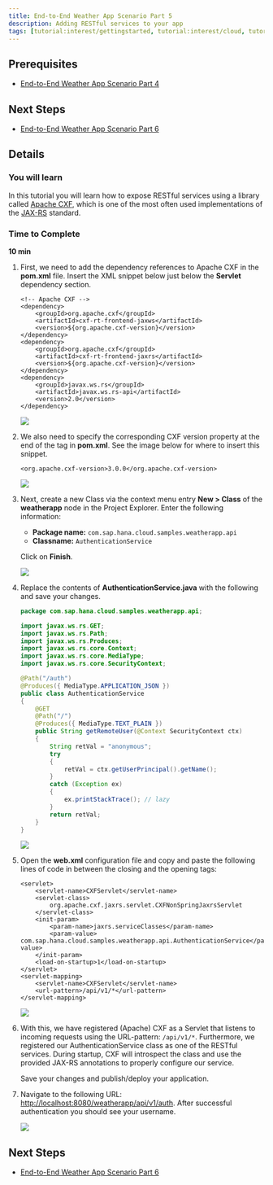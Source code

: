 ```yaml
---
title: End-to-End Weather App Scenario Part 5
description: Adding RESTful services to your app
tags: [tutorial:interest/gettingstarted, tutorial:interest/cloud, tutorial:product/hcp, tutorial:technology/java]
---
```


## Prerequisites  
 - [End-to-End Weather App Scenario Part 4](http://go.sap.com/developer/tutorials/hcp-java-weatherapp-part4.html)

## Next Steps
 - [End-to-End Weather App Scenario Part 6](http://go.sap.com/developer/tutorials/hcp-java-weatherapp-part6.html)
 
## Details
### You will learn  
In this tutorial you will learn how to expose RESTful services using a library called [Apache CXF](http://cxf.apache.org/), which is one of the most often used implementations of the [JAX-RS](https://jax-rs-spec.java.net/) standard. 

### Time to Complete
**10 min**

1. First, we need to add the dependency references to Apache CXF in the **pom.xml** file. Insert the XML snippet below just below the **Servlet** dependency section.

    ```
    <!-- Apache CXF -->
    <dependency>
        <groupId>org.apache.cxf</groupId>
        <artifactId>cxf-rt-frontend-jaxws</artifactId>
        <version>${org.apache.cxf-version}</version>
    </dependency>
    <dependency>
        <groupId>org.apache.cxf</groupId>
        <artifactId>cxf-rt-frontend-jaxrs</artifactId>
        <version>${org.apache.cxf-version}</version>
    </dependency>
    <dependency>
        <groupId>javax.ws.rs</groupId>
        <artifactId>javax.ws.rs-api</artifactId>
        <version>2.0</version>
    </dependency>
    ```

    ![](https://raw.githubusercontent.com/SAPDocuments/Tutorials/master/tutorials/hcp-java-weatherapp-part5/e2e_05-1.png)
 
2. We also need to specify the corresponding CXF version property at the end of the **<properties>** tag in **pom.xml**. See the image below for where to insert this snippet. 

    ```
    <org.apache.cxf-version>3.0.0</org.apache.cxf-version>
    ```

    ![](https://raw.githubusercontent.com/SAPDocuments/Tutorials/master/tutorials/hcp-java-weatherapp-part5/e2e_05-2.png)
 
3. Next, create a new Class via the context menu entry **New > Class** of the **weatherapp** node in the Project Explorer. Enter the following information:

    - **Package name:** `com.sap.hana.cloud.samples.weatherapp.api`
    - **Classname:** `AuthenticationService`
    
    Click on **Finish**.

    ![](https://raw.githubusercontent.com/SAPDocuments/Tutorials/master/tutorials/hcp-java-weatherapp-part5/e2e_05-3.png)
 
4. Replace the contents of **AuthenticationService.java** with the following and save your changes.

    ```java
    package com.sap.hana.cloud.samples.weatherapp.api;
    
    import javax.ws.rs.GET;
    import javax.ws.rs.Path;
    import javax.ws.rs.Produces;
    import javax.ws.rs.core.Context;
    import javax.ws.rs.core.MediaType;
    import javax.ws.rs.core.SecurityContext;
    
    @Path("/auth")
    @Produces({ MediaType.APPLICATION_JSON })
    public class AuthenticationService 
    {
    	@GET
    	@Path("/")
    	@Produces({ MediaType.TEXT_PLAIN })
    	public String getRemoteUser(@Context SecurityContext ctx)
    	{
    		String retVal = "anonymous";
    		try
    		{
    			retVal = ctx.getUserPrincipal().getName();
    		}
    		catch (Exception ex)
    		{
    			ex.printStackTrace(); // lazy 
    		}
    		return retVal;
    	}
    }
    ```
    
    ![](https://raw.githubusercontent.com/SAPDocuments/Tutorials/master/tutorials/hcp-java-weatherapp-part5/e2e_05-4.png)


5. Open the **web.xml** configuration file and copy and paste the following lines of code in between the closing **</servlet-mapping>** and the opening **<login-config>** tags:

    ```
    <servlet>
    	<servlet-name>CXFServlet</servlet-name>
    	<servlet-class>
    		org.apache.cxf.jaxrs.servlet.CXFNonSpringJaxrsServlet
    	</servlet-class>
    	<init-param>
    		<param-name>jaxrs.serviceClasses</param-name>
    		<param-value> com.sap.hana.cloud.samples.weatherapp.api.AuthenticationService</param-value>
    	</init-param>
    	<load-on-startup>1</load-on-startup>
    </servlet>
    <servlet-mapping>
    	<servlet-name>CXFServlet</servlet-name>
    	<url-pattern>/api/v1/*</url-pattern>
    </servlet-mapping>
    ```

    ![](https://raw.githubusercontent.com/SAPDocuments/Tutorials/master/tutorials/hcp-java-weatherapp-part5/e2e_05-5.png)

6. With this, we have registered (Apache) CXF as a Servlet that listens to incoming requests using the URL-pattern: `/api/v1/*`. Furthermore, we registered our AuthenticationService class as one of the RESTful services. During startup, CXF will introspect the class and use the provided JAX-RS annotations to properly configure our service.

    Save your changes and publish/deploy your application.

7. Navigate to the following URL: <http://localhost:8080/weatherapp/api/v1/auth>. After successful authentication you should see your username.

    ![](https://raw.githubusercontent.com/SAPDocuments/Tutorials/master/tutorials/hcp-java-weatherapp-part5/e2e_05-7.png)

 
## Next Steps
 - [End-to-End Weather App Scenario Part 6](http://go.sap.com/developer/tutorials/hcp-java-weatherapp-part6.html)

